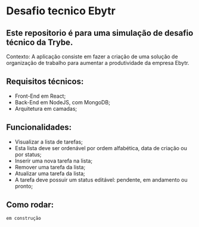 # Desafio tecnico Ebytr

## Este repositorio é para uma simulação de desafio técnico da Trybe.

Contexto:
  A aplicação consiste em fazer a criação de uma solução de organização de trabalho para aumentar a produtividade da empresa Ebytr.

## Requisitos técnicos:
- Front-End em React;
- Back-End em NodeJS, com MongoDB;
- Arquitetura em camadas;
## Funcionalidades:
- Visualizar a lista de tarefas;
- Esta lista deve ser ordenável por ordem alfabética, data de criação ou por status;
- Inserir uma nova tarefa na lista;
- Remover uma tarefa da lista;
- Atualizar uma tarefa da lista;
- A tarefa deve possuir um status editável: pendente, em andamento ou pronto;

## Como rodar:

`em construção`
